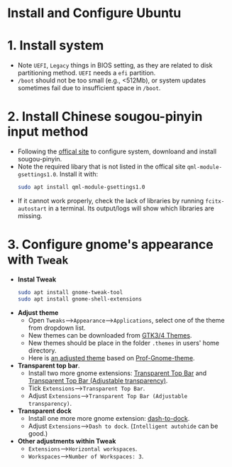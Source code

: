 Install and Configure Ubuntu
===

# 1. Install system
- Note `UEFI`, `Legacy` things in BIOS setting, as they are related to disk partitioning method. `UEFI` needs a `efi` partition.
- `/boot` should not be too small (e.g., <512Mb), or system updates sometimes fail due to insufficient space in `/boot`. 

# 2. Install Chinese sougou-pinyin input method
- Following the [offical site](https://shurufa.sogou.com/linux) to configure system, downloand and install sougou-pinyin.
- Note the required libary that is not listed in the offical site `qml-module-gsettings1.0`.
  Install it with:
  ```bash
  sudo apt install qml-module-gsettings1.0
  ```
- If it cannot work properly, check the lack of libraries by running `fcitx-autostart` in a terminal. Its output/logs will show which libraries are missing.


# 3. Configure gnome's appearance with `Tweak`

- **Instal Tweak**
  ```bash
  sudo apt install gnome-tweak-tool
  sudo apt install gnome-shell-extensions
  ```
- **Adjust theme**
  - Open `Tweaks`-->`Appearance`-->`Applications`, select one of the theme from dropdown list.
  - New themes can be downloaded from [GTK3/4 Themes](https://www.gnome-look.org/browse?cat=135).
  - New themes should be place in the folder `.themes` in users' home directory.
  - Here is [an adjusted theme](https://github.com/sheng09/install-ubuntu/blob/main/gnome-professional-solid-40.1-WANG.tgz) based on [Prof-Gnome-theme](https://www.gnome-look.org/p/1334194).
- **Transparent top bar**.
  - Install two more gnome extensions: [Transparent Top Bar](https://extensions.gnome.org/extension/1708/transparent-top-bar/) and [Transparent Top Bar (Adjustable transparency)](https://extensions.gnome.org/extension/3960/transparent-top-bar-adjustable-transparency/).
  - Tick `Extensions`-->`Transparent Top Bar`.
  - Adjust `Extensions`-->`Transparent Top Bar (Adjustable transparency)`.
- **Transparent dock**
  - Install one more more gnome extension: [dash-to-dock](https://extensions.gnome.org/extension/307/dash-to-dock/).
  - Adjust `Extensions`-->`Dash to dock`. (`Intelligent autohide` can be good.)
- **Other adjustments within Tweak**
  - `Extensions`-->`Horizontal workspaces`.
  - `Workspaces`-->`Number of Workspaces: 3`.



